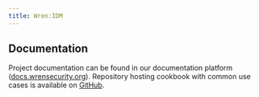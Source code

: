 ```yaml
---
title: Wren:IDM
---
```



## Documentation

Project documentation can be found in our documentation platform ([docs.wrensecurity.org](https://docs.wrensecurity.org/wrenidm/latest/index.html)).
Repository hosting cookbook with common use cases is available on [GitHub](https://github.com/WrenSecurity/wrenidm-cookbook).
